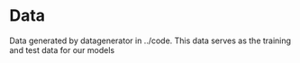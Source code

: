 # Data

Data generated by datagenerator in ../code. This data serves as the training and test data for our models